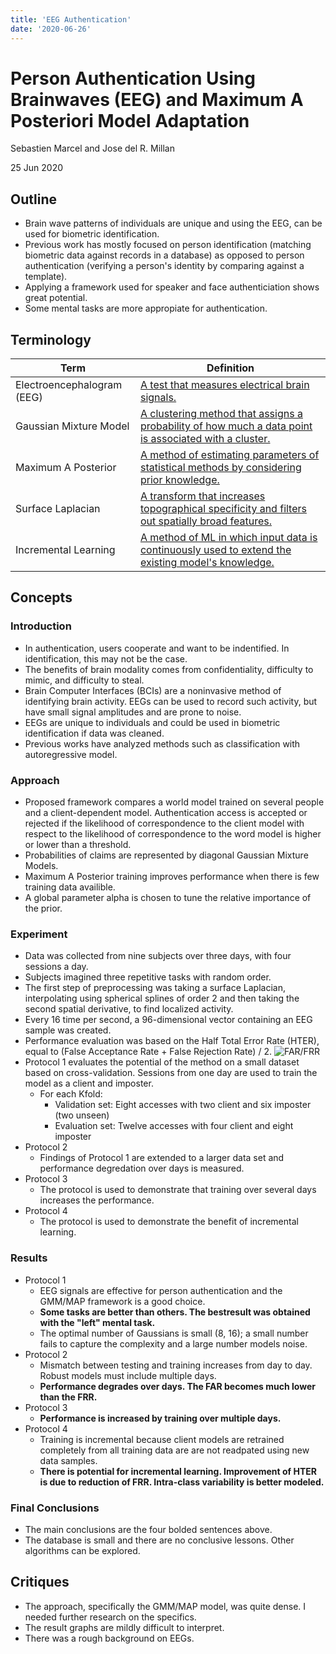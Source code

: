 ```yaml
---
title: 'EEG Authentication'
date: '2020-06-26'
---
```


# Person Authentication Using Brainwaves (EEG) and Maximum A Posteriori Model Adaptation

Sebastien Marcel and Jose del R. Millan

25 Jun 2020

## Outline

- Brain wave patterns of individuals are unique and using the EEG, can be used for biometric identification.
- Previous work has mostly focused on person identification (matching biometric data against records in a database) as opposed to person authentication (verifying a person's identity by comparing against a template).
- Applying a framework used for speaker and face authenticiation shows great potential.
- Some mental tasks are more appropiate for authentication.

## Terminology

| Term                        | Definition                    |
|-----------------------------|-------------------------------|
| Electroencephalogram (EEG)  | [A test that measures electrical brain signals.](https://www.hopkinsmedicine.org/health/treatment-tests-and-therapies/electroencephalogram-eeg#:~:text=An%20EEG%20is%20a%20test%20that%20detects%20abnormalities,or%20in%20the%20electrical%20activity%20of%20your%20brain.) |
| Gaussian Mixture Model      | [A clustering method that assigns a probability of how much a data point is associated with a cluster.](https://towardsdatascience.com/gaussian-mixture-models-explained-6986aaf5a95) |
| Maximum A Posterior         | [A method of estimating parameters of statistical methods by considering prior knowledge.](https://towardsdatascience.com/a-gentle-introduction-to-maximum-likelihood-estimation-and-maximum-a-posteriori-estimation-d7c318f9d22d) |
| Surface Laplacian           | [A transform that increases topographical specificity and filters out spatially broad features.](https://www.sciencedirect.com/science/article/abs/pii/S0167876015001749#:~:text=The%20surface%20Laplacian%20technique%20in%20EEG%3A%20Theory%20and,3%20Computational%20methods.%20...%204%20Concluding%20remarks.%20)|  
| Incremental Learning          | [A method of ML in which input data is continuously used to extend the existing model's knowledge.](https://en.wikipedia.org/wiki/Incremental_learning)|  

## Concepts

### Introduction

- In authentication, users cooperate and want to be indentified. In identification, this may not be the case.
- The benefits of brain modality comes from confidentiality, difficulty to mimic, and difficulty to steal.
- Brain Computer Interfaces (BCIs) are a noninvasive method of identifying brain activity. EEGs can be used to record such activity, but have small signal amplitudes and are prone to noise.
- EEGs are unique to individuals and could be used in biometric identification if data was cleaned.
- Previous works have analyzed methods such as classification with autoregressive model.

### Approach

- Proposed framework compares a world model trained on several people and a client-dependent model. Authentication access is accepted or rejected if the likelihood of correspondence to the client model with respect to the likelihood of correspondence to the word model is higher or lower than a threshold.
- Probabilities of claims are represented by diagonal Gaussian Mixture Models.
- Maximum A Posterior training improves performance when there is few training data availible.
- A global parameter alpha is chosen to tune the relative importance of the prior.

### Experiment

- Data was collected from nine subjects over three days, with four sessions a day.
- Subjects imagined three repetitive tasks with random order.
- The first step of preprocessing was taking a surface Laplacian, interpolating using spherical splines of order 2 and then taking the second spatial derivative, to find localized activity.
- Every 16 time per second, a 96-dimensional vector containing an EEG sample was created.
- Performance evaluation was based on the Half Total Error Rate (HTER), equal to (False Acceptance Rate + False Rejection Rate) / 2.
![FAR/FRR](./imgs/FARFRR.png)
- Protocol 1 evaluates the potential of the method on a small dataset based on cross-validation. Sessions from one day are used to train the model as a client and imposter.
  - For each Kfold:
    - Validation set: Eight accesses with two client and six imposter (two unseen)
    - Evaluation set: Twelve accesses with four client and eight imposter
- Protocol 2
  - Findings of Protocol 1 are extended to a larger data set and performance degredation over days is measured.
- Protocol 3
  - The protocol is used to demonstrate that training over several days increases the performance.
- Protocol 4
  - The protocol is used to demonstrate the benefit of incremental learning.

### Results

- Protocol 1
  - EEG signals are effective for person authentication and the GMM/MAP framework is a good choice.
  - **Some tasks are better than others. The bestresult was obtained with the "left" mental task.**
  - The optimal number of Gaussians is small (8, 16); a small number fails to capture the complexity and a large number models noise.
- Protocol 2
  - Mismatch between testing and training increases from day to day. Robust models must include multiple days.
  - **Performance degrades over days. The FAR becomes much lower than the FRR.**
- Protocol 3
  - **Performance is increased by training over multiple days.**
- Protocol 4
  - Training is incremental because client models are retrained completely from all training data are are not readpated using new data samples.
  - **There is potential for incremental learning. Improvement of HTER is due to reduction of FRR. Intra-class variability is better modeled.**

### Final Conclusions

- The main conclusions are the four bolded sentences above.
- The database is small and there are no conclusive lessons. Other algorithms can be explored.

## Critiques

- The approach, specifically the GMM/MAP model, was quite dense. I needed further research on the specifics.
- The result graphs are mildly difficult to interpret.
- There was a rough background on EEGs.